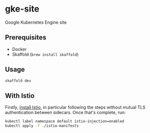 gke-site
========

Google Kubernetes Engine site

Prerequisites
-------------

* Docker
* Skaffold (`brew install skaffold`)

Usage
-----

```sh
skaffold dev
```

With Istio
----------

Firstly, [install Istio][install-istio], in particular following the steps without mutual TLS authentication between sidecars.
Once that's complete, run:

```sh
kubectl label namespace default istio-injection=enabled
kubectl apply -f ./istio-manifests
```

[install-istio]: https://istio.io/docs/setup/kubernetes/quick-start/#installation-steps